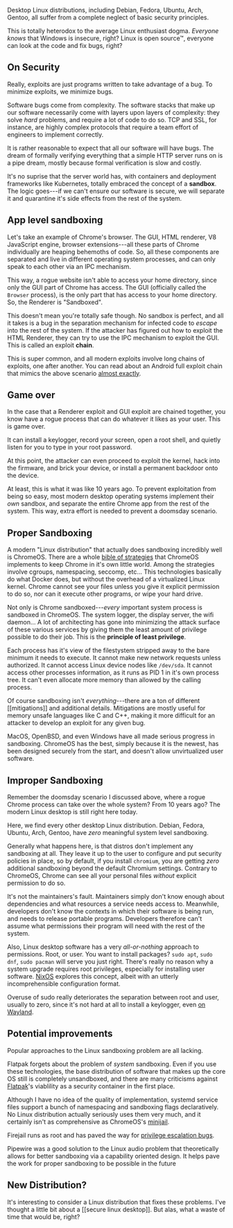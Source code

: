 Desktop Linux distributions, including Debian, Fedora,
Ubuntu, Arch, Gentoo, all suffer from a complete neglect
of basic security principles.

This is totally heterodox to the average Linux enthusiast
dogma. *Everyone knows* that Windows is insecure, right?
Linux is open source™, everyone can look at the code and
fix bugs, right?

## On Security

Really, exploits are just programs written to take
advantage of a bug. To minimize exploits, we minimize bugs.

Software bugs come from complexity. The software stacks
that make up our software necessarily come with layers
upon layers of complexity: they solve *hard* problems,
and require a lot of code to do so. TCP and SSL, for
instance, are highly complex protocols that require
a team effort of engineers to implement correctly.

It is rather reasonable to expect that all our software
will have bugs. The dream of formally verifying everything
that a simple HTTP server runs on is a pipe dream, mostly
because formal verification is slow and costly.

It's no suprise that the server world has, with containers
and deployment frameworks like Kubernetes, totally embraced
the concept of a **sandbox**. The logic goes---if we can't
ensure our software is secure, we will separate it and
quarantine it's side effects from the rest of the system.

## App level sandboxing

Let's take an example of Chrome's browser. The GUI,
HTML renderer, V8 JavaScript engine, browser extensions---all
these parts of Chrome individually are heaping behemoths
of code. So, all these components are separated and live in
different operating system processes, and can only speak
to each other via an IPC mechanism.

This way, a rogue website isn't able to access your home
directory, since only the GUI part of Chrome has access.
The GUI (officially called the `Browser` process), is the
only part that has access to your home directory. So, the Renderer
is "Sandboxed".

This doesn't mean you're totally safe though. No sandbox is perfect,
and all it takes is a bug in the separation mechanism for infected code to *escape*
into the rest of the system. If the attacker has figured out how
to exploit the HTML Renderer, they can try to use the IPC mechanism
to exploit the GUI. This is called an exploit **chain**.

This is super common, and all modern exploits involve long chains
of exploits, one after another. You can read about an Android full
exploit chain that mimics the above scenario [almost exactly](https://github.blog/2021-03-24-real-world-exploit-chains-explained/).

## Game over

In the case that a Renderer exploit and GUI exploit are chained
together, you know have a rogue process that can do whatever
it likes as your user. This is game over.

It can install a keylogger,
record your screen, open a root shell, and quietly listen for you
to type in your root password.

At this point, the attacker can even proceed to exploit the kernel,
hack into the firmware, and brick your device, or install a permanent
backdoor onto the device.

At least, this is what it was like 10 years ago. To prevent exploitation from being so easy, most modern desktop operating systems
implement their *own* sandbox, and separate the entire Chrome
app from the rest of the system. This way, extra effort is needed to prevent
a doomsday scenario.

## Proper Sandboxing

A modern "Linux distribution" that actually does sandboxing
incredibly well is ChromeOS. There are a whole [bible of strategies](https://www.chromium.org/chromium-os/chromiumos-design-docs/system-hardening/)
that ChromeOS implements to keep Chrome in it's own little world.
Among the strategies involve cgroups, namespacing, seccomp, etc...
This technologies basically do what Docker does, but without the overhead
of a virtualized Linux kernel. Chrome cannot see your files unless you give
it explicit permission to do so, nor can it execute other programs, or wipe your hard drive.

Not only is Chrome sandboxed---*every* important system process
is sandboxed in ChromeOS. The system logger, the display server, the
wifi daemon... A lot of architecting has gone into minimizing the
attack surface of these various services by giving them the least
amount of privilege possible to do their job. This is the
**principle of least privilege**.

Each process has it's view of the filestystem stripped away to the
bare minimum it needs to execute. It cannot make new network requests
unless authorized. It cannot access Linux device nodes like `/dev/sda`.
It cannot access other processes information, as it runs as PID 1 in
it's own process tree. It can't even allocate more memory than allowed
by the calling process.

Of course sandboxing isn't *everything*---there are a ton of
different [[mitigations]] and additional details. Mitigations
are mostly useful for memory unsafe languages like C and C++,
making it more difficult for an attacker to develop an exploit
for any given bug.

MacOS, OpenBSD, and even Windows have all made serious progress in sandboxing. ChromeOS
has the best, simply because it is the newest, has been designed securely from the start, and doesn't allow unvirtualized user software.

## Improper Sandboxing

Remember the doomsday scenario I discussed above, where a rogue Chrome
process can take over the whole system? From 10 years ago? The modern Linux
desktop is still right here today.

Here, we find every other desktop Linux distribution. Debian, Fedora,
Ubuntu, Arch, Gentoo, have *zero* meaningful system level sandboxing.

Generally what happens here, is that distros don't implement any sandboxing at all.
They leave it up to the user to configure and put security policies in place,
so by default, if you install `chromium`, you are getting *zero* additional
sandboxing beyond the default Chromium settings. Contrary to ChromeOS,
Chrome can see all your personal files *without* explicit permission to do so.

It's not the maintainers's fault. Maintainers simply don't know
enough about dependencies and what resources a service needs access to. Meanwhile, developers
don't know the contexts in which their software is being run, and needs to release portable programs.
Developers therefore can't assume what permissions their program will need with the rest of the system.

Also, Linux desktop software has a very *all-or-nothing* approach to permissions.
Root, or user. You want to install packages? `sudo apt`, `sudo dnf`, `sudo pacman` will serve you just right.
There's really no reason why a system upgrade requires root privileges, especially for installing user software.
[NixOS](https://nixos.org) explores this concept, albeit with an utterly incomprehensible configuration format.

Overuse of sudo really deteriorates the separation between root and user,
usually to zero, since it's not hard at all to install a keylogger, even
[on Wayland](https://github.com/Aishou/wayland-keylogger).

## Potential improvements

Popular approaches to the Linux sandboxing problem are all lacking.

Flatpak forgets about the problem of *system* sandboxing.
Even if you use these technologies, the base distribution of software
that makes up the core OS still is completely unsandboxed, and there are
many criticisms against [Flatpak](https://github.com/flatpak/flatpak/issues/4983)'s
viablility as a security container in the first place.

Although I have no idea of the quality of implementation, systemd service
files support a bunch of namespacing and sandboxing flags declaratively.
No Linux distribution actually seriously uses them very much, and it
certainly isn't as comprehensive as ChromeOS's [minijail](https://github.com/google/minijail).

Firejail runs as root and has paved the way for [privilege escalation bugs](https://www.cvedetails.com/cve/CVE-2019-12499/).

Pipewire was a good solution to the Linux audio problem that theoretically
allows for better sandboxing via a capability oriented design. It helps
pave the work for proper sandboxing to be possible in the future

## New Distribution?

It's interesting to consider a Linux distribution that fixes these problems.
I've thought a little bit about a [[secure linux desktop]]. But alas,
what a waste of time that would be, right?
